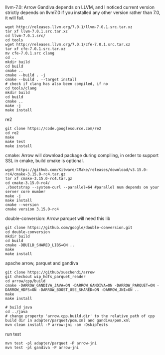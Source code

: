 llvm-7.0: 
Arrow Gandiva depends on LLVM, and I noticed current version strictly depends on llvm7.0 if you installed any other version rather than 7.0, it will fail.
``` shell
wget http://releases.llvm.org/7.0.1/llvm-7.0.1.src.tar.xz
tar xf llvm-7.0.1.src.tar.xz
cd llvm-7.0.1.src/
cd tools
wget http://releases.llvm.org/7.0.1/cfe-7.0.1.src.tar.xz
tar xf cfe-7.0.1.src.tar.xz
mv cfe-7.0.1.src clang
cd ..
mkdir build
cd build
cmake ..
cmake --build . -j
cmake --build . --target install
# check if clang has also been compiled, if no
cd tools/clang
mkdir build
cd build
cmake ..
make -j
make install
```

re2
``` shell
git clone https://code.googlesource.com/re2
cd re2
make
make test
make install
```

cmake: 
Arrow will download package during compiling, in order to support SSL in cmake, build cmake is optional.
``` shell
wget https://github.com/Kitware/CMake/releases/download/v3.15.0-rc4/cmake-3.15.0-rc4.tar.gz
tar xf cmake-3.15.0-rc4.tar.gz
cd cmake-3.15.0-rc4/
./bootstrap --system-curl --parallel=64 #parallel num depends on your server core number
make -j
make install
cmake --version
cmake version 3.15.0-rc4
```

double-conversion:
Arrow parquet will need this lib
``` shell
git clone https://github.com/google/double-conversion.git
cd double-conversion
mkdir build
cd build
cmake -DBUILD_SHARED_LIBS=ON ..
make
make install
```

apache arrow, parquet and gandiva
``` shell
git clone https://github/xuechendi/arrow
git checkout wip_hdfs_parquet_reader
cd arrow/cpp/build
cmake -DARROW_GANDIVA_JAVA=ON -DARROW_GANDIVA=ON -DARROW_PARQUET=ON -DARROW_HDFS=ON -DARROW_BOOST_USE_SHARED=ON -DARROW_JNI=ON ..
make
make install

# build java
cd ../java
# change property 'arrow.cpp.build.dir' to the relative path of cpp build dir in adapter/parquet/pom.xml and gandiva/pom.xml
mvn clean install -P arrow-jni -am -DskipTests
```

run test
``` shell
mvn test -pl adapter/parquet -P arrow-jni
mvn test -pl gandiva -P arrow-jni
```
